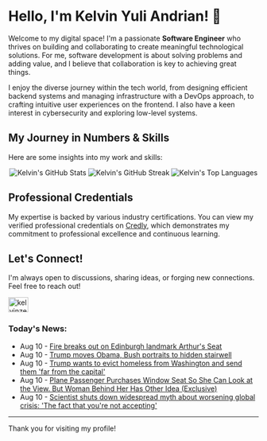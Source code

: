 # Hello, I'm Kelvin Yuli Andrian! 👋

Welcome to my digital space! I'm a passionate **Software Engineer** who thrives on building and collaborating to create meaningful technological solutions. For me, software development is about solving problems and adding value, and I believe that collaboration is key to achieving great things.

I enjoy the diverse journey within the tech world, from designing efficient backend systems and managing infrastructure with a DevOps approach, to crafting intuitive user experiences on the frontend. I also have a keen interest in cybersecurity and exploring low-level systems.

## My Journey in Numbers & Skills

Here are some insights into my work and skills:

<p align="center">
  <img src="https://github-readme-stats.vercel.app/api?username=kelvinzer0&show_icons=true&theme=radical" alt="Kelvin's GitHub Stats" />
  <img src="https://github-readme-streak-stats.herokuapp.com/?user=kelvinzer0&theme=radical" alt="Kelvin's GitHub Streak" />
  <img src="https://github-readme-stats.vercel.app/api/top-langs/?username=kelvinzer0&layout=compact&theme=radical" alt="Kelvin's Top Languages" />
</p>

## Professional Credentials

My expertise is backed by various industry certifications. You can view my verified professional credentials on [Credly](https://www.credly.com/users/kelvin-yuli-andrian/badges), which demonstrates my commitment to professional excellence and continuous learning.

## Let's Connect!

I'm always open to discussions, sharing ideas, or forging new connections. Feel free to reach out!

<p align="left">
    <a href="https://linkedin.com/in/kelvinzero" target="blank"><img align="center" src="https://cdn.jsdelivr.net/npm/simple-icons@3.0.1/icons/linkedin.svg" alt="kelvinzero" height="30" width="40" /></a>
</p>

### Today's News:

<!-- feed start -->
- Aug 10 - [Fire breaks out on Edinburgh landmark Arthur's Seat](https://www.yahoo.com/news/articles/fire-breaks-edinburgh-landmark-arthurs-175013327.html)
- Aug 10 - [Trump moves Obama, Bush portraits to hidden stairwell](https://www.yahoo.com/news/articles/trump-moves-obama-bush-portraits-140726037.html)
- Aug 10 - [Trump wants to evict homeless from Washington and send them 'far from the capital'](https://www.yahoo.com/news/articles/trump-wants-evict-homeless-washington-170946970.html)
- Aug 10 - [Plane Passenger Purchases Window Seat So She Can Look at the View. But Woman Behind Her Has Other Idea (Exclusive)](https://www.yahoo.com/lifestyle/articles/plane-passenger-purchases-window-seat-150000379.html)
- Aug 10 - [Scientist shuts down widespread myth about worsening global crisis: 'The fact that you're not accepting'](https://www.yahoo.com/news/articles/scientist-shuts-down-widespread-myth-140000443.html)
<!-- feed end -->

---

Thank you for visiting my profile!